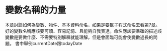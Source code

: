 # 變數名稱的力量
本章討論如何為變數、物件、基本資料命名，如果是要幫子程式命名去看第7章。
好的變數名稱應該要可讀、容易記憶、且能夠自我表達。命名應該要準確的描述該變數是要做什麼、不需要特別解釋就能理解，但是會面臨可能會使變數過長的問題。
書中舉例currentDate跟todayDate
<!--stackedit_data:
eyJoaXN0b3J5IjpbNDUxOTgwODQ0LC0yMDk3MTM5ODQxXX0=
-->